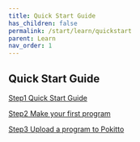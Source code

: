 ```yaml
---
title: Quick Start Guide
has_children: false
permalink: /start/learn/quickstart
parent: Learn
nav_order: 1
---
```


## Quick Start Guide

[Step1 Quick Start Guide]({{site.url}}{{site.baseurl}}/start/learn/quickstart/step1)

[Step2 Make your first program]({{site.url}}{{site.baseurl}}/start/learn/quickstart/step2)

[Step3 Upload a program to Pokitto]({{site.url}}{{site.baseurl}}/start/learn/quickstart/step3)
